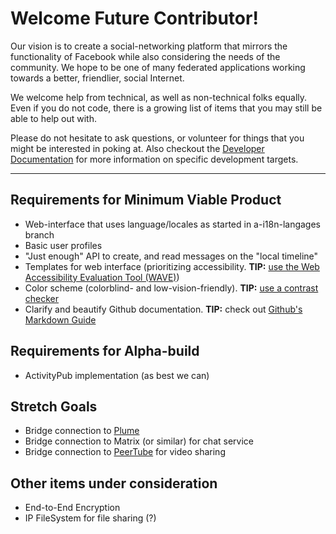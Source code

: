 # Welcome Future Contributor!
Our vision is to create a social-networking platform that mirrors the functionality of Facebook while also considering the needs of the community.  We hope to be one of many federated applications working towards a better, friendlier, social Internet.

We welcome help from technical, as well as non-technical folks equally.  Even if you do not code, there is a growing list of items that you may still be able to help out with. <br />

Please do not hesitate to ask questions, or volunteer for things that you might be interested in poking at.
Also checkout the [Developer Documentation](https://github.com/Aardwolf-Social/aardwolf/tree/master/doc/development) for more information on specific development targets.

--------
## Requirements for Minimum Viable Product
- Web-interface that uses language/locales as started in a-i18n-langages branch
- Basic user profiles
- "Just enough" API to create, and read messages on the "local timeline"
- Templates for web interface (prioritizing accessibility. **TIP:** [use the Web Accessibility Evaluation Tool (WAVE)](http://wave.webaim.org/))
- Color scheme (colorblind- and low-vision-friendly). **TIP:** [use a contrast checker](https://webaim.org/resources/contrastchecker/)
- Clarify and beautify Github documentation. **TIP:** check out [Github's Markdown Guide](https://guides.github.com/features/mastering-markdown/)

## Requirements for Alpha-build
- ActivityPub implementation (as best we can)

## Stretch Goals
- Bridge connection to [Plume](https://github.com/Plume-org/Plume)
- Bridge connection to Matrix (or similar) for chat service
- Bridge connection to [PeerTube](https://github.com/Chocobozzz/PeerTube) for video sharing

## Other items under consideration
- End-to-End Encryption
- IP FileSystem for file sharing (?)